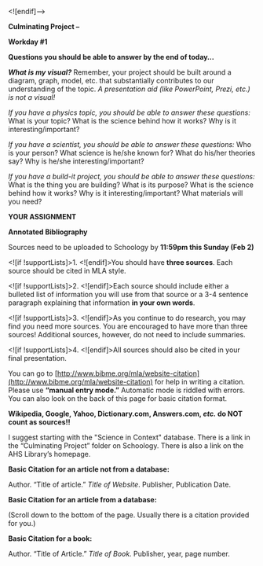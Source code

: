 <![endif]-->

**Culminating Project –**

**Workday #1**

**Questions you should be able to answer by the end of today…**

**_What is my visual?_**  Remember, your project should be built around a diagram, graph, model, etc. that substantially contributes to our understanding of the topic.  _A presentation aid (like PowerPoint, Prezi, etc.) is not a visual!_

_If you have a physics topic, you should be able to answer these questions:_ What is your topic?  What is the science behind how it works?  Why is it interesting/important?

_If you have a scientist, you should be able to answer these questions:_ Who is your person?  What science is he/she known for? What do his/her theories say?  Why is he/she interesting/important?

_If you have a build-it project, you should be able to answer these questions:_ What is the thing you are building?  What is its purpose?  What is the science behind how it works?  Why is it interesting/important? What materials will you need?

**YOUR ASSIGNMENT**

**Annotated Bibliography**

Sources need to be uploaded to Schoology by **11:59pm this Sunday (Feb 2)**

<![if !supportLists]>1. <![endif]>You should have **three sources**.  Each source should be cited in MLA style.

<![if !supportLists]>2. <![endif]>Each source should include either a bulleted list of information you will use from that source or a 3-4 sentence paragraph explaining that information **in your own words**.

<![if !supportLists]>3. <![endif]>As you continue to do research, you may find you need more sources.  You are encouraged to have more than three sources!  Additional sources, however, do not need to include summaries.

<![if !supportLists]>4. <![endif]>All sources should also be cited in your final presentation.

You can go to [http://www.bibme.org/mla/website-citation](http://www.bibme.org/mla/website-citation) for help in writing a citation.  Please use **“manual entry mode.”**  Automatic mode is riddled with errors.  You can also look on the back of this page for basic citation format.

**Wikipedia, Google, Yahoo, Dictionary.com, Answers.com, _etc._ do NOT count as sources!!**

I suggest starting with the "Science in Context" database.  There is a link in the “Culminating Project” folder on Schoology.  There is also a link on the AHS Library’s homepage.

  

**Basic Citation for an article not from a database:**

Author. “Title of article.” _Title of Website_. Publisher, Publication Date.

<url>

**Basic Citation for an article from a database:**

(Scroll down to the bottom of the page.  Usually there is a citation provided for you.)

**Basic Citation for a book:**

Author. “Title of Article.” _Title of Book._  Publisher, year, page number.
<!--stackedit_data:
eyJoaXN0b3J5IjpbLTgzMzY1MDQ5Miw3MzA5OTgxMTZdfQ==
-->